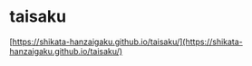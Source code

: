# taisaku

[https://shikata-hanzaigaku.github.io/taisaku/](https://shikata-hanzaigaku.github.io/taisaku/)
